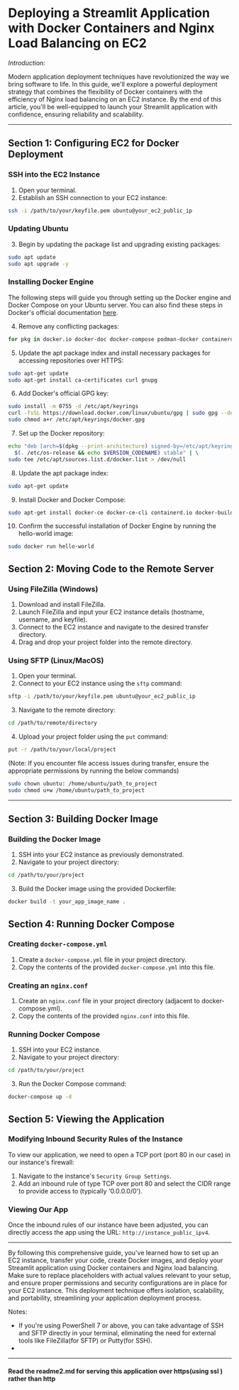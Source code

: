 # Deploying a Streamlit Application with Docker Containers and Nginx Load Balancing on EC2

*Introduction:*

Modern application deployment techniques have revolutionized the way we bring software to life. In this guide, we'll explore a powerful deployment strategy that combines the flexibility of Docker containers with the efficiency of Nginx load balancing on an EC2 instance. By the end of this article, you'll be well-equipped to launch your Streamlit application with confidence, ensuring reliability and scalability.

---

## Section 1: Configuring EC2 for Docker Deployment

### SSH into the EC2 Instance

1. Open your terminal.
2. Establish an SSH connection to your EC2 instance:

```bash
ssh -i /path/to/your/keyfile.pem ubuntu@your_ec2_public_ip
```

### Updating Ubuntu

3. Begin by updating the package list and upgrading existing packages:

```bash
sudo apt update
sudo apt upgrade -y
```

### Installing Docker Engine

The following steps will guide you through setting up the Docker engine and Docker Compose on your Ubuntu server. You can also find these steps in Docker's official documentation [here](https://docs.docker.com/engine/install/ubuntu/).

4. Remove any conflicting packages:

```bash
for pkg in docker.io docker-doc docker-compose podman-docker containerd runc; do sudo apt-get remove $pkg; done
```

5. Update the apt package index and install necessary packages for accessing repositories over HTTPS:

```bash
sudo apt-get update
sudo apt-get install ca-certificates curl gnupg
```

6. Add Docker's official GPG key:

```bash
sudo install -m 0755 -d /etc/apt/keyrings
curl -fsSL https://download.docker.com/linux/ubuntu/gpg | sudo gpg --dearmor -o /etc/apt/keyrings/docker.gpg
sudo chmod a+r /etc/apt/keyrings/docker.gpg
```

7. Set up the Docker repository:

```bash
echo "deb [arch=$(dpkg --print-architecture) signed-by=/etc/apt/keyrings/docker.gpg] https://download.docker.com/linux/ubuntu \
  $(. /etc/os-release && echo $VERSION_CODENAME) stable" | \
sudo tee /etc/apt/sources.list.d/docker.list > /dev/null
```

8. Update the apt package index:

```bash
sudo apt-get update
```

9. Install Docker and Docker Compose:

```bash
sudo apt-get install docker-ce docker-ce-cli containerd.io docker-buildx-plugin docker-compose-plugin
```

10. Confirm the successful installation of Docker Engine by running the hello-world image:

```bash
sudo docker run hello-world
```

## Section 2: Moving Code to the Remote Server

### Using FileZilla (Windows)

1. Download and install FileZilla.
2. Launch FileZilla and input your EC2 instance details (hostname, username, and keyfile).
3. Connect to the EC2 instance and navigate to the desired transfer directory.
4. Drag and drop your project folder into the remote directory.

### Using SFTP (Linux/MacOS)

1. Open your terminal.
2. Connect to your EC2 instance using the `sftp` command:

```bash
sftp -i /path/to/your/keyfile.pem ubuntu@your_ec2_public_ip
```

3. Navigate to the remote directory:

```bash
cd /path/to/remote/directory
```

4. Upload your project folder using the `put` command:

```bash
put -r /path/to/your/local/project
```

(Note: If you encounter file access issues during transfer, ensure the appropriate permissions by running the below commands)
```bash
sudo chown ubuntu: /home/ubuntu/path_to_project
sudo chmod u+w /home/ubuntu/path_to_project

```

---

## Section 3: Building Docker Image

### Building the Docker Image

1. SSH into your EC2 instance as previously demonstrated.
2. Navigate to your project directory:

```bash
cd /path/to/your/project
```

3. Build the Docker image using the provided Dockerfile:

```bash
docker build -t your_app_image_name .
```

## Section 4: Running Docker Compose

### Creating `docker-compose.yml`

1. Create a `docker-compose.yml` file in your project directory.
2. Copy the contents of the provided `docker-compose.yml` into this file.

### Creating an `nginx.conf` 

1. Create an `nginx.conf` file in your project directory (adjacent to docker-compose.yml).
2. Copy the contents of the provided `nginx.conf` into this file.

### Running Docker Compose

1. SSH into your EC2 instance.
2. Navigate to your project directory:

```bash
cd /path/to/your/project
```

3. Run the Docker Compose command:

```bash
docker-compose up -d
```

## Section 5: Viewing the Application

### Modifying Inbound Security Rules of the Instance

To view our application, we need to open a TCP port (port 80 in our case) in our instance's firewall:

1. Navigate to the instance's `Security Group Settings`.
2. Add an inbound rule of type TCP over port 80 and select the CIDR range to provide access to (typically '0.0.0.0/0').

### Viewing Our App

Once the inbound rules of our instance have been adjusted, you can directly access the app using the URL: `http://instance_public_ipv4`.

---

By following this comprehensive guide, you've learned how to set up an EC2 instance, transfer your code, create Docker images, and deploy your Streamlit application using Docker containers and Nginx load balancing. Make sure to replace placeholders with actual values relevant to your setup, and ensure proper permissions and security configurations are in place for your EC2 instance. This deployment technique offers isolation, scalability, and portability, streamlining your application deployment process.


Notes:
- If you're using PowerShell 7 or above, you can take advantage of SSH and SFTP directly in your terminal,
  eliminating the need for external tools like FileZilla(for SFTP) or Putty(for SSH).
- 

---
#### Read the readme2.md for serving this application over https(using ssl ) rather than http
